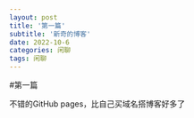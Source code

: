 ```yaml
---
layout: post
title: '第一篇'
subtitle: '新奇的博客'
date: 2022-10-6
categories: 闲聊
tags: 闲聊
---
```

#第一篇

不错的GitHub pages，比自己买域名搭博客好多了
